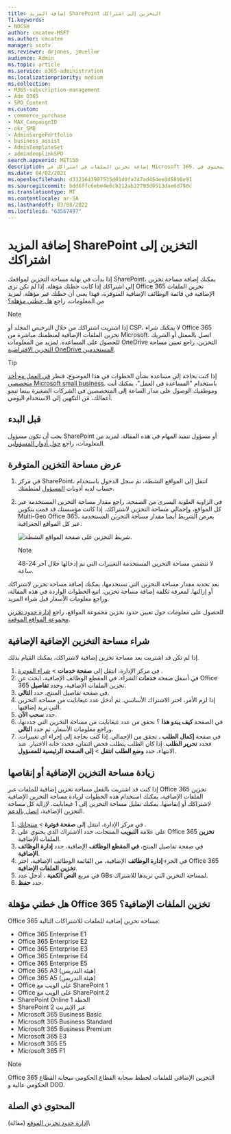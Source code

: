 ```yaml
---
title: إضافة المزيد SharePoint التخزين إلى اشتراكك
f1.keywords:
- NOCSH
author: cmcatee-MSFT
ms.author: cmcatee
manager: scotv
ms.reviewer: drjones, jmueller
audience: Admin
ms.topic: article
ms.service: o365-administration
ms.localizationpriority: medium
ms.collection:
- M365-subscription-management
- Adm_O365
- SPO_Content
ms.custom:
- commerce_purchase
- MAX_CampaignID
- okr_SMB
- AdminSurgePortfolio
- business_assist
- AdminTemplateSet
- admindeeplinkSPO
search.appverid: MET150
description: إضافة تخزين الملفات في اشتراكك في Microsoft 365. باستخدام مساحة تخزين إضافية للملفات، يمكنك تخزين المزيد من المحتوى في SharePoint.
ms.date: 04/02/2021
ms.openlocfilehash: d3321643907535d01d0fa747ad454ee8d5898e91
ms.sourcegitcommit: bdd6ffc6ebe4e6cb212ab22793d9513dae6d798c
ms.translationtype: MT
ms.contentlocale: ar-SA
ms.lasthandoff: 03/08/2022
ms.locfileid: "63567497"
---
```

# <a name="add-more-sharepoint-storage-to-your-subscription"></a>إضافة المزيد SharePoint التخزين إلى اشتراكك
إذا بدأت في نهاية مساحة التخزين لمواقعك SharePoint، يمكنك إضافة مساحة تخزين إلى اشتراكك إذا كانت خطتك مؤهلة. إذا لم تكن ترى Office 365 تخزين الملفات  الإضافية في قائمة الوظائف الإضافية المتوفرة، فهذا يعني أن خطتك غير مؤهلة. لمزيد من المعلومات، راجع [هل خطتي مؤهلة؟](#is-my-plan-eligible-for-office-365-extra-file-storage)

> [!NOTE]
> إذا اشتريت اشتراكك من خلال الترخيص المجلد أو CSP، لا يمكنك شراء Office 365 تخزين الملفات الإضافية  لمنظمتك مباشرة من Microsoft. اتصل بالممثل أو الشريك للحصول على المساعدة.
> لمزيد من المعلومات OneDrive التخزين، راجع تعيين مساحة [التخزين الافتراضية OneDrive المستخدمين](/onedrive/set-default-storage-space).

> [!TIP]
> إذا كنت بحاجة إلى مساعدة بشأن الخطوات في هذا الموضوع، فنظر [في العمل مع أحد متخصصي Microsoft small business](https://go.microsoft.com/fwlink/?linkid=2186871). باستخدام "المساعدة في العمل"، يمكنك أنت وموظفيك الوصول على مدار الساعة إلى المتخصصين في الشركات الصغيرة بينما تنمو أعمالك، من التكهين إلى الاستخدام اليومي.

## <a name="before-you-begin"></a>قبل البدء

يجب أن تكون مسؤول SharePoint أو مسؤول تنفيذ المهام في هذه المقالة. لمزيد من المعلومات، راجع [حول أدوار المسؤولين](../admin/add-users/about-admin-roles.md).

## <a name="view-available-storage"></a>عرض مساحة التخزين المتوفرة

1. في مركز SharePoint، انتقل إلى المواقع النشطة، ثم سجل <a href="https://go.microsoft.com/fwlink/?linkid=2185220" target="_blank"></a>الدخول باستخدام حساب لديه أذونات [المسؤول](/sharepoint/sharepoint-admin-role) لمنظمتك.

2. في الزاوية العلوية اليسرى من الصفحة، راجع مقدار مساحة التخزين المستخدمة عبر كل المواقع، وإجمالي مساحة التخزين لاشتراكك. إذا كانت مؤسستك قد قمت بتكوين Multi-Geo Office 365، يعرض الشريط أيضا مقدار مساحة التخزين المستخدمة عبر كل المواقع الجغرافية.

   ![شريط التخزين على صفحة المواقع النشطة.](/sharepoint/sharepointonline/media/active-sites-storage-bar.png)

   > [!NOTE]
   > لا تتضمن مساحة التخزين المستخدمة التغييرات التي تم إدخالها خلال آخر 24-48 ساعة.

بعد تحديد مقدار مساحة التخزين التي تستخدمها، يمكنك إضافة مساحة تخزين لاشتراكك أو إزالتها. لمعرفة تكلفة إضافة مساحة تخزين، اتبع الخطوات الواردة في هذه المقالة، وراجع معلومات الأسعار قبل شراء المزيد.
  
للحصول على معلومات حول تعيين حدود تخزين مجموعة المواقع، راجع [إدارة حدود تخزين مجموعة المواقع الموقعة](/sharepoint/manage-site-collection-storage-limits).
  
## <a name="buy-the-extra-storage-add-on"></a>شراء مساحة التخزين الإضافية الإضافية

إذا لم تكن قد اشتريت بعد مساحة تخزين إضافية لاشتراكك، يمكنك القيام بذلك.

1. في مركز الإدارة، انتقل إلى **صفحة خدمات** \> <a href="https://go.microsoft.com/fwlink/p/?linkid=868433" target="_blank">شراء الفوترة</a> .
2. في أسفل صفحة **خدمات** الشراء، في المقطع الوظائف الإضافية،  ابحث عن Office 365 تخزين الملفات الإضافية، وحدد **تفاصيل**.
3. في صفحة تفاصيل المنتج، حدد **التالي**.
4. إذا لزم الأمر، اختر الاشتراك الأساسي، ثم أدخل عدد غيغابايت من مساحة التخزين التي تريد إضافتها.
5. حدد **سحب الآن**.
6. في الصفحة **كيف يبدو هذا** ؟ تحقق من عدد غيغابايت من مساحة التخزين التي حددتها، وراجع معلومات الأسعار، ثم حدد **التالي**.
7. في صفحة **إكمال الطلب** ، تحقق من الإجمالي. إذا كنت بحاجة إلى إجراء أي تغييرات، فحدد **تحرير الطلب**. إذا كان الطلب يتطلب فحص ائتمان، فحدد خانة الاختيار. عند الانتهاء، حدد **وضع الطلب انتقل** \> **إلى الصفحة الرئيسية للمسؤول**.

## <a name="increase-or-decrease-your-extra-storage"></a>زيادة مساحة التخزين الإضافية أو إنقاصها

إذا كنت قد اشتريت بالفعل مساحة تخزين إضافية للملفات  عبر Office 365 تخزين الملفات الإضافية، يمكنك استخدام هذه الخطوات لزيادة مساحة التخزين الإضافية لاشتراكك أو إنقاصها. يمكنك تقليل مساحة التخزين إلى 1 غيغابايت. لإزالة كل مساحة التخزين الإضافية، [اتصل بالدعم](../admin/get-help-support.md).

1. في مركز الإدارة، انتقل إلى **صفحة فوترة** \> <a href="https://go.microsoft.com/fwlink/p/?linkid=842054" target="_blank">منتجاتك</a> .
2. على علامة **التبويب** المنتجات، حدد الاشتراك الذي يحتوي على Office 365 **تخزين** الملفات الإضافية.
3. في صفحة تفاصيل المنتج، **في المقطع الوظائف** الإضافية، حدد **إدارة الوظائف الإضافية**.
4. في الجزء **إدارة الوظائف** الإضافية، من القائمة الوظائف الإضافية، اختر  Office 365 **تخزين الملفات الإضافية**.
5. في مربع **النص الكمية** ، أدخل عدد GBs لمساحة التخزين التي تريدها للاشتراك.
6. حدد **حفظ**.

## <a name="is-my-plan-eligible-for-office-365-extra-file-storage"></a>هل خطتي مؤهلة Office 365 تخزين الملفات الإضافية؟

Office 365 مساحة تخزين إضافية للملفات للاشتراكات التالية:
  
- Office 365 Enterprise E1
- Office 365 Enterprise E2
- Office 365 Enterprise E3
- Office 365 Enterprise E4
- Office 365 Enterprise E5
- Office 365 A3 (هيئة التدريس)
- Office 365 A5 (هيئة التدريس)
- Office على الويب مع SharePoint 1
- Office على الويب مع SharePoint 2
- SharePoint Online الخطة 1
- SharePoint عبر الإنترنت 2
- Microsoft 365 Business Basic
- Microsoft 365 Business Standard
- Microsoft 365 Business Premium
- Microsoft 365 E3
- Microsoft 365 E5
- Microsoft 365 F1

> [!NOTE]
> Office 365 التخزين الإضافي للملفات لخطط سحابة القطاع الحكومي سحابة القطاع الحكومي عالية و DOD.

## <a name="related-content"></a>المحتوى ذي الصلة

[إدارة حدود تخزين الموقع](/sharepoint/manage-site-collection-storage-limits) (مقالة)\

